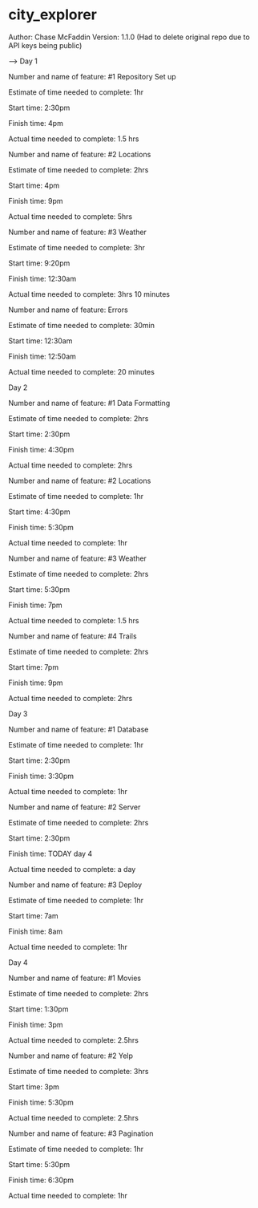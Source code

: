 # city_explorer

Author: Chase McFaddin Version: 1.1.0 (Had to delete original repo due to API keys being public)

--> Day 1

Number and name of feature: #1 Repository Set up

Estimate of time needed to complete: 1hr

Start time: 2:30pm

Finish time: 4pm

Actual time needed to complete: 1.5 hrs

Number and name of feature: #2 Locations

Estimate of time needed to complete: 2hrs

Start time: 4pm

Finish time: 9pm

Actual time needed to complete: 5hrs

Number and name of feature: #3 Weather

Estimate of time needed to complete: 3hr

Start time: 9:20pm

Finish time: 12:30am

Actual time needed to complete: 3hrs 10 minutes

Number and name of feature: Errors

Estimate of time needed to complete: 30min

Start time: 12:30am

Finish time: 12:50am

Actual time needed to complete: 20 minutes

Day 2

Number and name of feature: #1 Data Formatting

Estimate of time needed to complete: 2hrs

Start time: 2:30pm

Finish time: 4:30pm

Actual time needed to complete: 2hrs

Number and name of feature: #2 Locations

Estimate of time needed to complete: 1hr

Start time: 4:30pm

Finish time: 5:30pm

Actual time needed to complete: 1hr

Number and name of feature: #3 Weather

Estimate of time needed to complete: 2hrs

Start time: 5:30pm

Finish time: 7pm

Actual time needed to complete: 1.5 hrs

Number and name of feature: #4 Trails

Estimate of time needed to complete: 2hrs

Start time: 7pm

Finish time: 9pm

Actual time needed to complete: 2hrs

Day 3

Number and name of feature: #1 Database

Estimate of time needed to complete: 1hr

Start time: 2:30pm

Finish time: 3:30pm

Actual time needed to complete: 1hr

Number and name of feature: #2 Server

Estimate of time needed to complete: 2hrs

Start time: 2:30pm

Finish time: TODAY day 4

Actual time needed to complete: a day

Number and name of feature: #3 Deploy

Estimate of time needed to complete: 1hr

Start time: 7am

Finish time: 8am

Actual time needed to complete: 1hr

Day 4

Number and name of feature: #1 Movies

Estimate of time needed to complete: 2hrs

Start time: 1:30pm

Finish time: 3pm

Actual time needed to complete: 2.5hrs

Number and name of feature: #2 Yelp

Estimate of time needed to complete: 3hrs

Start time: 3pm

Finish time: 5:30pm

Actual time needed to complete: 2.5hrs

Number and name of feature: #3 Pagination

Estimate of time needed to complete: 1hr

Start time: 5:30pm

Finish time: 6:30pm

Actual time needed to complete: 1hr
